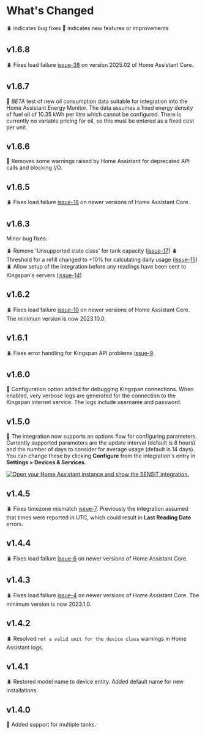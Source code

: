 # What's Changed

🪲 indicates bug fixes
🚀 indicates new features or improvements

## v1.6.8

🪲 Fixes load failure [issue-38](https://github.com/masaccio/ha-kingspan-watchman-sensit/issues/18) on version 2025.02 of Home Assistant Core.

## v1.6.7

🚀 *BETA* test of new oil consumption data suitable for integration into the Home Assistant Energy Monitor. The data assumes a fixed energy density of fuel oil of 10.35 kWh per litre which cannot be configured. There is currently no variable pricing for oil, so this must be entered as a fixed cost per unit.

## v1.6.6

🚀 Removes some warnings raised by Home Assistant for deprecated API calls and blocking I/O.

## v1.6.5

🪲 Fixes load failure [issue-18](https://github.com/masaccio/ha-kingspan-watchman-sensit/issues/18) on newer versions of Home Assistant Core.

## v1.6.3

Minor bug fixes:

🪲 Remove 'Unsupported state class' for tank capacity ([issue-17](https://github.com/masaccio/ha-kingspan-watchman-sensit/issues/17))
🪲 Threshold for a refill changed to +10% for calculating daily usage ([issue-15](https://github.com/masaccio/ha-kingspan-watchman-sensit/issues/15))
🪲 Allow setup of the integration before any readings have been sent to Kingspan's servers ([issue-14](https://github.com/masaccio/ha-kingspan-watchman-sensit/issues/14))

## v1.6.2

🪲 Fixes load failure [issue-10](https://github.com/masaccio/ha-kingspan-watchman-sensit/issues/10) on newer versions of Home Assistant Core. The minimum version is now 2023.10.0.

## v1.6.1

🪲 Fixes error handling for Kingspan API problems [issue-9](https://github.com/masaccio/ha-kingspan-watchman-sensit/issues/9).

## v1.6.0

🚀 Configuration option added for debugging Kingspan connections. When enabled, very verbose logs are generated for the connection to the Kingspan internet service. The logs include username and password.

## v1.5.0

🚀 The integration now supports an options flow for configuring parameters. Currently supported parameters are the update interval (default is 8 hours) and the number of days to consider for average usage (default is 14 days). You can change these by clicking **Configure** from the integration's entry in **Settings > Devices & Services**.

[![Open your Home Assistant instance and show the SENSiT integration.](https://my.home-assistant.io/badges/integration.svg)](https://my.home-assistant.io/redirect/integration/?domain=kingspan_watchman_sensit)

## v1.4.5

🪲 Fixes timezone mismatch [issue-7](https://github.com/masaccio/ha-kingspan-watchman-sensit/issues/7). Previously the integration assumed that times were reported in UTC, which could result in **Last Reading Date** errors.

## v1.4.4

🪲 Fixes load failure [issue-6](https://github.com/masaccio/ha-kingspan-watchman-sensit/issues/6) on newer versions of Home Assistant Core.

## v1.4.3

🪲 Fixes load failure [issue-4](https://github.com/masaccio/ha-kingspan-watchman-sensit/issues/4) on newer versions of Home Assistant Core. The minimum version is now 2023.1.0.

## v1.4.2

🪲 Resolved `not a valid unit for the device class` warnings in Home Assistant logs.

## v1.4.1

🪲 Restored model name to device entity. Added default name for new installations.

## v1.4.0

🚀 Added support for multiple tanks.
